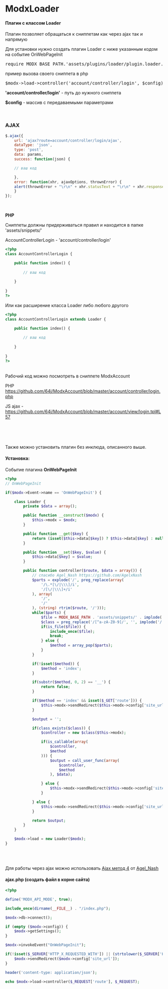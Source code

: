 # ModxLoader

<h4>Плагин с классом Loader</h4>

<p>Плагин позволяет обращаться к сниппетам как через ajax так и напрямую</p>
<p>Для установки нужно создать плагин Loader с ниже указанным кодом на событие OnWebPageInit</p>
<pre>
require MODX_BASE_PATH.'assets/plugins/loader/plugin.loader.php';
</pre>

<p>
пример вызова своего сниппета в php
</p>
<pre>
$modx->load->controller('account/controller/login', $config);
</pre>
<p>
<b>'account/controller/login'</b> - путь до нужного сниппета
</p>
<p>
<p><b>$config</b> - массив с передаваемыми параметрами
</p>

<br>

### AJAX

```js
$.ajax({
    url: 'ajax?route=account/controller/login/ajax',
    dataType: 'json',
    type: 'post',
    data: params,
    success: function(json) {

	// ваш код

    },
    error: function(xhr, ajaxOptions, thrownError) {
	alert(thrownError + "\r\n" + xhr.statusText + "\r\n" + xhr.responseText);
    }
});
```

<br>
<p><b>PHP</b></p>
<p>Сниппеты должны придерживаться правил и находится в папке 'assets/snippets/'</p>
<p>AccountControllerLogin - 'account/controller/login'</p>

```php
<?php
class AccountControllerLogin {

	public function index() {
	
		// ваш код
		
	}
	
}
?>
```

Или как расширение класса Loader либо любого другого

```php
<?php
class AccountControllerLogin extends Loader {

	public function index() {
	
		// ваш код
		
	}
	
}
?>
```

<br>
Рабочий код можно посмотреть в сниппете ModxAccount

PHP https://github.com/64j/ModxAccount/blob/master/account/controller/login.php

JS ajax - https://github.com/64j/ModxAccount/blob/master/account/view/login.tpl#L57

<br>
<br>
<br>
<p>Также можно установить плагин без инклюда, описанного выше. </p>
<h4 id="install_modxLoader">Установка:</h4>
<p>Событие плагина <b>OnWebPageInit</b></p>

```php
<?php
// OnWebPageInit

if($modx->Event->name == 'OnWebPageInit') {

	class Loader {
		private $data = array();

		public function __construct($modx) {
			$this->modx = $modx;
		}

		public function __get($key) {
			return (isset($this->data[$key]) ? $this->data[$key] : null);
		}

		public function __set($key, $value) {
			$this->data[$key] = $value;
		}

		public function controller($route, $data = array()) {
			// спасибо Agel_Nash https://github.com/AgelxNash
			$parts = explode('/', preg_replace(array(
				'/\.*[\/|\\\]/i',
				'/[\/|\\\]+/i'
			), array(
				'/',
				'/'
			), (string) rtrim($route, '/')));
			while($parts) {
				$file = MODX_BASE_PATH . 'assets/snippets/' . implode('/', $parts) . '.php';
				$class = preg_replace('/[^a-zA-Z0-9]/', '', implode('/', $parts));
				if(is_file($file)) {
					include_once($file);
					break;
				} else {
					$method = array_pop($parts);
				}
			}

			if(!isset($method)) {
				$method = 'index';
			}

			if(substr($method, 0, 2) == '__') {
				return false;
			}

			if($method == 'index' && isset($_GET['route'])) {
				$this->modx->sendRedirect($this->modx->config['site_url']);
			}

			$output = '';

			if(class_exists($class)) {
				$controller = new $class($this->modx);

				if(is_callable(array(
					$controller,
					$method
				))) {
					$output = call_user_func(array(
						$controller,
						$method
					), $data);

				} else {
					$this->modx->sendRedirect($this->modx->config['site_url']);
				}

			} else {
				$this->modx->sendRedirect($this->modx->config['site_url']);
			}

			return $output;
		}
	}

	$modx->load = new Loader($modx);
}

```

<br>
<br>
<p>Для работы через ajax можно использовать <a href="http://modx.im/blog/triks/2103.html" target="_blank">Ajax метод 4</a> от <a href="https://github.com/AgelxNash" target="_blank">Agel_Nash</a></p>
<h4 id="ajax_method_4"><b>ajax.php</b> (создать файл в корне сайта)</h4>

```php
<?php

define('MODX_API_MODE', true);

include_once(dirname(__FILE__) . "/index.php");

$modx->db->connect();

if (empty ($modx->config)) {
    $modx->getSettings();
}

$modx->invokeEvent("OnWebPageInit");

if(!isset($_SERVER['HTTP_X_REQUESTED_WITH']) || (strtolower($_SERVER['HTTP_X_REQUESTED_WITH']) != 'xmlhttprequest') || ($_SERVER['REQUEST_METHOD'] != 'POST')){
    $modx->sendRedirect($modx->config['site_url']);
}

header('content-type: application/json');

echo $modx->load->controller($_REQUEST['route'], $_REQUEST);
```
